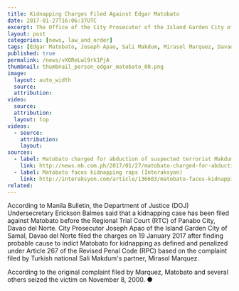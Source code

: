 ```yaml
---
title: Kidnapping Charges Filed Against Edgar Matobato
date: 2017-01-27T16:06:37UTC
excerpt: The Office of the City Prosecutor of the Island Garden City of Samal, Davao del Norte found probable cause to charge Edgar Matobato based on the complaint filed by Sali Makdum's partner, Mirasol Marquez.
layout: post
categories: [news, law_and_order]
tags: [Edgar Matobato, Joseph Apao, Sali Makdum, Mirasol Marquez, Davao del Norte, Erickson Balmes]
published: true
permalink: /news/vXOReLwl9rk1PjA
thumbnail: thumbnail_person_edgar_matobato_00.png
image:
  layout: auto_width
  source: 
  attribution: 
video:
  source: 
  attribution: 
  layout: top
videos:
  - source: 
    attribution: 
    layout: 
sources:
  - label: Matobato charged for abduction of suspected terrorist Makdum (Manila Bulletin)
    link: http://news.mb.com.ph/2017/01/27/matobato-charged-for-abduction-of-suspected-terrorist-makdum/
  - label: Matobato faces kidnapping raps (Interaksyon)
    link: http://interaksyon.com/article/136603/matobato-faces-kidnapping-raps
related:
---
```


According to Manila Bulletin, the Department of Justice (DOJ) Undersecretary Erickson Balmes said that a kidnapping case has been filed against Matobato before the Regional Trial Court (RTC) of Panabo City, Davao del Norte. City Prosecutor Joseph Apao of the Island Garden City of Samal, Davao del Norte filed the charges on 19 January 2017 after finding probable cause to indict Matobato for kidnapping as defined and penalized under Article 267 of the Revised Penal Code (RPC) based on the complaint filed by Turkish national Sali Makdum's partner, Mirasol Marquez.

According to the original complaint filed by Marquez, Matobato and several others seized the victim on November 8, 2000. 
&#x25cf;
